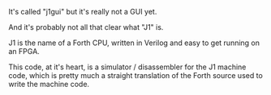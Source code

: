 It's called "j1gui" but it's really not a GUI yet.

And it's probably not all that clear what "J1" is.

J1 is the name of a Forth CPU, written in Verilog and easy to get
running on an FPGA.

This code, at it's heart, is a simulator / disassembler for the J1
machine code, which is pretty much a straight translation of the Forth
source used to write the machine code.
